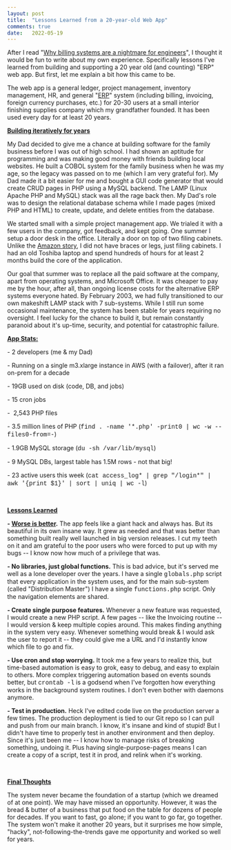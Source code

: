 ```yaml
---
layout: post
title:  "Lessons Learned from a 20-year-old Web App"
comments: true
date:   2022-05-19
---
```


<p>After I read "<a href=
"https://www.getlago.com/blog/why-billing-systems-are-a-nightmare-for-engineers"
target="_blank">Why billing systems are a nightmare for
engineers</a>", I thought it would be fun to write about my own
experience. Specifically lessons I've learned from building and
supporting a 20 year old (and counting) "ERP" web app. But first,
let me explain a bit how this came to be.<br></p>
The web app is a general ledger, project management, inventory
management, HR, and general "<a href=
"https://en.wikipedia.org/wiki/Enterprise_resource_planning"
target="_blank">ERP</a>" system (including billing, invoicing,
foreign currency purchases, etc.) for 20-30 users at a small
interior finishing supplies company which my grandfather founded.
It has been used every day for at least 20 years.
<p><u><b>Building iteratively for years</b></u><br></p>
<p>My Dad decided to give me a chance at building software for the
family business before I was out of high school. I had shown an
aptitude for programming and was making good money with friends
building local websites. He built a COBOL system for the family
business when he was my age, so the legacy was passed on to me
(which I am very grateful for). My Dad made it a bit easier for me
and bought a GUI code generator that would create CRUD pages in PHP
using a MySQL backend. The LAMP (Linux Apache PHP and MySQL) stack
was all the rage back then. My Dad's role was to design the
relational database schema while I made pages (mixed PHP and HTML)
to create, update, and delete entities from the database.</p>
<p>We started small with a simple project management app. We
trialed it with a few users in the company, got feedback, and kept
going. One summer I setup a door desk in the office. Literally a
door on top of two filing cabinets. Unlike the <a href=
"https://www.aboutamazon.com/news/workplace/how-to-build-your-own-amazon-door-desk"
target="_blank">Amazon story</a>, I did not have braces or legs,
just filing cabinets. I had an old Toshiba laptop and spend
hundreds of hours for at least 2 months build the core of the
application.</p>
<p>Our goal that summer was to replace all the paid software at the
company, apart from operating systems, and Microsoft Office. It was
cheaper to pay me by the hour, after all, than ongoing license
costs for the alternative ERP systems everyone hated. By February
2003, we had fully transitioned to our own makeshift LAMP stack
with 7 sub-systems. While I still run some occasional maintenance,
the system has been stable for years requiring no oversight. I feel
lucky for the chance to build it, but remain constantly paranoid
about it's up-time, security, and potential for catastrophic
failure.<br></p>
<p><u><b>App Stats:</b></u><br></p>
<p>- 2 developers (me & my Dad)</p>
<p>- Running on a single m3.xlarge instance in AWS (with a
failover), after it ran on-prem for a decade<br></p>
<p>- 19GB used on disk (code, DB, and jobs)</p>
<p>- 15 cron jobs<br></p>
<p>-&nbsp; 2,543 PHP files<br></p>
<p>- 3.5 million lines of PHP (<span style=
"font-family: courier;">find . -name '*.php' -print0 | wc -w
--files0-from=-</span>)<br></p>
<p>- 1.9GB MySQL storage (<span style="font-family: courier;">du
-sh /var/lib/mysql</span>)</p>
<p>- 9 MySQL DBs, largest table has 1.5M rows - not that
big!<br></p>
<p>- 23 active users this week (<span style=
"font-family: courier;">cat access_log* | grep "/login*" | awk
'{print $1}' | sort | uniq | wc -l</span>)<br></p>
<p><br></p>
<p><u><b>Lessons Learned</b></u></p>
<p><b>- <a href=
"https://www.dreamsongs.com/WorseIsBetter.html">Worse is
better</a>.</b> The app feels like a giant hack and always has. But
its beautiful in its own insane way. It grew as needed and that was
better than something built really well launched in big version
releases. I cut my teeth on it and am grateful to the poor users
who were forced to put up with my bugs -- I know now how much of a
privilege that was.<br></p>
<p><b>- No libraries, just global functions.</b> This is bad
advice, but it's served me well as a lone developer over the years.
I have a single <span style=
"font-family: courier;">globals.php</span> script that every
application in the system uses, and for the main sub-system (called
"Distribution Master") I have a single <span style=
"font-family: courier;">functions.php</span> script. Only the
navigation elements are shared.<br></p>
<p><b>- Create single purpose features.</b> Whenever a new feature
was requested, I would create a new PHP script. A few pages -- like
the Invoicing routine -- I would version & keep multiple copies
around. This makes finding anything in the system very easy.
Whenever something would break & I would ask the user to report it
-- they could give me a URL and I'd instantly know which file to go
and fix.<br></p>
<p><b>- Use cron and stop worrying.</b> It took me a few years to
realize this, but time-based automation is easy to grok, easy to
debug, and easy to explain to others. More complex triggering
automation based on events sounds better, but <span style=
"font-family: courier;">crontab -l</span> is a godsend when I've
forgotten how everything works in the background system routines. I
don't even bother with daemons anymore.<br></p>
<p><b>- Test in production.</b> Heck I've edited code live on the
production server a few times. The production deployment is tied to
our Git repo so I can pull and push from our main branch. I know,
it's insane and kind of stupid! But I didn't have time to properly
test in another environment and then deploy. Since it's just been
me -- I know how to manage risks of breaking something, undoing it.
Plus having single-purpose-pages means I can create a copy of a
script, test it in prod, and relink when it's working.</p>
<p><br></p>
<p><u><b>Final Thoughts<br></b></u></p>
<p>The system never became the foundation of a startup (which we
dreamed of at one point). We may have missed an opportunity.
However, it was the bread & butter of a business that put food on
the table for dozens of people for decades. If you want to fast, go
alone; if you want to go far, go together. The system won't make it
another 20 years, but it surprises me how simple, "hacky",
not-following-the-trends gave me opportunity and worked so well for
years.<br></p>
